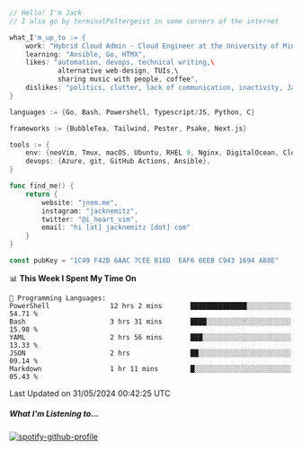 ```go
// Hello! I'm Jack
// I also go by terminalPoltergeist in some corners of the internet

what_I'm_up_to := {
    work: "Hybrid Cloud Admin - Cloud Engineer at the University of Minnesota",
    learning: "Ansible, Go, HTMX",
    likes: "automation, devops, technical writing,\
            alternative web-design, TUIs,\
            sharing music with people, coffee",
    dislikes: "politics, clutter, lack of communication, inactivity, Java",
}

languages := {Go, Bash, Powershell, Typescript/JS, Python, C}

frameworks := {BubbleTea, Tailwind, Pester, Psake, Next.js}

tools := {
    env: {neoVim, Tmux, macOS, Ubuntu, RHEL 9, Nginx, DigitalOcean, Cloudflare},
    devops: {Azure, git, GitHub Actions, Ansible},
}

func find_me() {
    return {
        website: "jnem.me",
        instagram: "jacknemitz",
        twitter: "@i_heart_vim",
        email: "hi [at] jacknemitz [dot] com"
    }
}

const pubKey = "1C49 F42B 6AAC 7CEE B18D  EAF6 0EEB C943 1694 A88E"
```

<!--START_SECTION:waka-->
📊 **This Week I Spent My Time On** 

```text
💬 Programming Languages: 
PowerShell               12 hrs 2 mins       ██████████████░░░░░░░░░░░   54.71 % 
Bash                     3 hrs 31 mins       ████░░░░░░░░░░░░░░░░░░░░░   15.98 % 
YAML                     2 hrs 56 mins       ███░░░░░░░░░░░░░░░░░░░░░░   13.33 % 
JSON                     2 hrs               ██░░░░░░░░░░░░░░░░░░░░░░░   09.14 % 
Markdown                 1 hr 11 mins        █░░░░░░░░░░░░░░░░░░░░░░░░   05.43 % 
```


 Last Updated on 31/05/2024 00:42:25 UTC
<!--END_SECTION:waka-->

##### What I'm Listening to...

[![spotify-github-profile](https://spotify-github-profile.vercel.app/api/view?uid=jack.nemitz&cover_image=true&show_offline=true&bar_color=53b14f&bar_color_cover=false&background_color=121212FF)](https://spotify-github-profile.vercel.app/api/view?uid=jack.nemitz&redirect=true)

